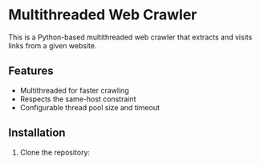 # Multithreaded Web Crawler

This is a Python-based multithreaded web crawler that extracts and visits links from a given website.

## Features
- Multithreaded for faster crawling
- Respects the same-host constraint
- Configurable thread pool size and timeout

## Installation
1. Clone the repository:
